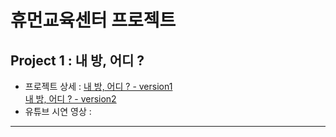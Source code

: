 # 휴먼교육센터 프로젝트

## Project 1 : 내 방, 어디 ?
- 프로젝트 상세 : [내 방, 어디 ? - version1](https://github.com/rlawhdgur/AI_project_1)<br>
                 [내 방, 어디 ? - version2](https://github.com/rlawhdgur/ai_project_2)
- 유튜브 시연 영상 : 
***
